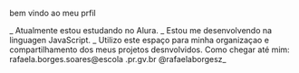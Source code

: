 bem vindo ao meu prfil

_ Atualmente estou estudando no Alura.
_ Estou me desenvolvendo na linguagen JavaScript.
_ Utilizo este espaço para minha organizaçao e compartilhamento dos meus projetos desnvolvidos.
 Como chegar até mim: rafaela.borges.soares@escola .pr.gv.br
  @rafaelaborgesz_
